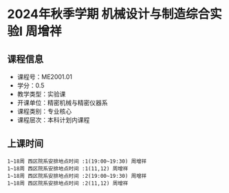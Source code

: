 # 2024年秋季学期 机械设计与制造综合实验I 周增祥






## 课程信息

- 课程号：ME2001.01
- 学分：0.5
- 教学类型：实验课
- 开课单位：精密机械与精密仪器系
- 课程类别：专业核心
- 课程层次：本科计划内课程

## 上课时间

```
1~18周 西区院系安排地点时间 :1(19:00~19:30) 周增祥
1~18周 西区院系安排地点时间 :1(11,12) 周增祥
1~18周 西区院系安排地点时间 :2(19:00~19:30) 周增祥
1~18周 西区院系安排地点时间 :2(11,12) 周增祥
```

